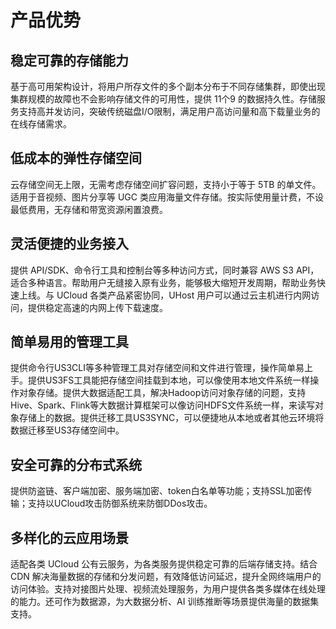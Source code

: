 

# 产品优势

##  稳定可靠的存储能力
基于高可用架构设计，将用户所存文件的多个副本分布于不同存储集群，即使出现集群规模的故障也不会影响存储文件的可用性，提供 11个9 的数据持久性。存储服务支持高并发访问，突破传统磁盘I/O限制，满足用户高访问量和高下载量业务的在线存储需求。

## 低成本的弹性存储空间
云存储空间无上限，无需考虑存储空间扩容问题，支持小于等于 5TB 的单文件。适用于音视频、图片分享等 UGC 类应用海量文件存储。按实际使用量计费，不设最低费用，无存储和带宽资源闲置浪费。

## 灵活便捷的业务接入
提供 API/SDK、命令行工具和控制台等多种访问方式，同时兼容 AWS S3 API，适合多种语言。帮助用户无缝接入原有业务，能够极大缩短开发周期，帮助业务快速上线。与 UCloud 各类产品紧密协同，UHost 用户可以通过云主机进行内网访问，提供稳定高速的内网上传下载速度。

## 简单易用的管理工具
提供命令行US3CLI等多种管理工具对存储空间和文件进行管理，操作简单易上手。提供US3FS工具能把存储空间挂载到本地，可以像使用本地文件系统一样操作对象存储。提供大数据适配工具，解决Hadoop访问对象存储的问题，支持Hive、Spark、Flink等大数据计算框架可以像访问HDFS文件系统一样，来读写对象存储上的数据。提供迁移工具US3SYNC，可以便捷地从本地或者其他云环境将数据迁移至US3存储空间中。

## 安全可靠的分布式系统
提供防盗链、客户端加密、服务端加密、token白名单等功能；支持SSL加密传输；支持以UCloud攻击防御系统来防御DDos攻击。

## 多样化的云应用场景
适配各类 UCloud 公有云服务，为各类服务提供稳定可靠的后端存储支持。结合 CDN 解决海量数据的存储和分发问题，有效降低访问延迟，提升全网终端用户的访问体验。支持对接图片处理、视频流处理服务，为用户提供各类多媒体在线处理的能力。还可作为数据源，为大数据分析、AI 训练推断等场景提供海量的数据集支持。



